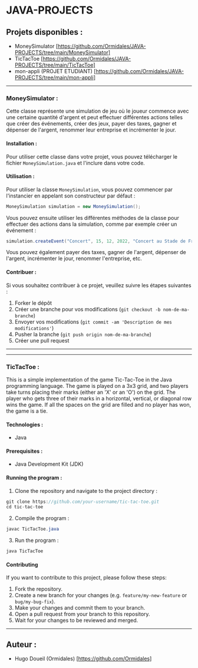 # JAVA-PROJECTS

## Projets disponibles :
- MoneySimulator [https://github.com/Ormidales/JAVA-PROJECTS/tree/main/MoneySimulator]
- TicTacToe [https://github.com/Ormidales/JAVA-PROJECTS/tree/main/TicTacToe]
- mon-appli (PROJET ETUDIANT) [https://github.com/Ormidales/JAVA-PROJECTS/tree/main/mon-appli]

---
### MoneySimulator :
Cette classe représente une simulation de jeu où le joueur commence avec une certaine quantité d'argent et peut effectuer différentes actions telles que créer des événements, créer des jeux, payer des taxes, gagner et dépenser de l'argent, renommer leur entreprise et incrémenter le jour.
#### Installation :
Pour utiliser cette classe dans votre projet, vous pouvez télécharger le fichier `MoneySimulation.java` et l'inclure dans votre code.
#### Utilisation :
Pour utiliser la classe `MoneySimulation`, vous pouvez commencer par l'instancier en appelant son constructeur par défaut :
```java
MoneySimulation simulation = new MoneySimulation();
```
Vous pouvez ensuite utiliser les différentes méthodes de la classe pour effectuer des actions dans la simulation, comme par exemple créer un événement :
```java
simulation.createEvent("Concert", 15, 12, 2022, "Concert au Stade de France");
```
Vous pouvez également payer des taxes, gagner de l'argent, dépenser de l'argent, incrémenter le jour, renommer l'entreprise, etc.
#### Contribuer :
Si vous souhaitez contribuer à ce projet, veuillez suivre les étapes suivantes :
1. Forker le dépôt
2. Créer une branche pour vos modifications (`git checkout -b nom-de-ma-branche`)
3. Envoyer vos modifications (`git commit -am 'Description de mes modifications'`)
4. Pusher la branche (`git push origin nom-de-ma-branche`)
5. Créer une pull request
---

---
### TicTacToe :
This is a simple implementation of the game Tic-Tac-Toe in the Java programming language. The game is played on a 3x3 grid, and two players take turns placing their marks (either an 'X' or an 'O') on the grid. The player who gets three of their marks in a horizontal, vertical, or diagonal row wins the game. If all the spaces on the grid are filled and no player has won, the game is a tie.
#### Technologies :
- Java
#### Prerequisites :
- Java Development Kit (JDK)
#### Running the program :
1. Clone the repository and navigate to the project directory :
```java
git clone https://github.com/your-username/tic-tac-toe.git
cd tic-tac-toe
```
2. Compile the program :
```java
javac TicTacToe.java
```
3. Run the program :
```java
java TicTacToe
```
#### Contributing
If you want to contribute to this project, please follow these steps:
1. Fork the repository.
2. Create a new branch for your changes (e.g. `feature/my-new-feature` or `bug/my-bug-fix`).
3. Make your changes and commit them to your branch.
4. Open a pull request from your branch to this repository.
5. Wait for your changes to be reviewed and merged.

---

## Auteur :
- Hugo Doueil (Ormidales) [https://github.com/Ormidales]
